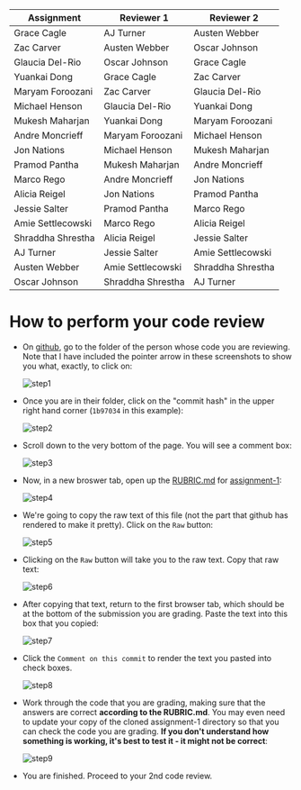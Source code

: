 Assignment|Reviewer 1|Reviewer 2
----------|----------|----------
Grace Cagle|AJ Turner|Austen Webber
Zac Carver|Austen Webber|Oscar Johnson
Glaucia Del-Rio|Oscar Johnson|Grace Cagle
Yuankai Dong|Grace Cagle|Zac Carver
Maryam Foroozani|Zac Carver|Glaucia Del-Rio
Michael Henson|Glaucia Del-Rio|Yuankai Dong
Mukesh Maharjan|Yuankai Dong|Maryam Foroozani
Andre Moncrieff|Maryam Foroozani|Michael Henson
Jon Nations|Michael Henson|Mukesh Maharjan
Pramod Pantha|Mukesh Maharjan|Andre Moncrieff
Marco Rego|Andre Moncrieff|Jon Nations
Alicia Reigel|Jon Nations|Pramod Pantha
Jessie Salter|Pramod Pantha|Marco Rego
Amie Settlecowski|Marco Rego|Alicia Reigel
Shraddha Shrestha|Alicia Reigel|Jessie Salter
AJ Turner|Jessie Salter|Amie Settlecowski
Austen Webber|Amie Settlecowski|Shraddha Shrestha
Oscar Johnson|Shraddha Shrestha|AJ Turner

# How to perform your code review

* On [github](https://github.com), go to the folder of the person whose code you are reviewing.  Note that I have included the pointer arrow in these screenshots to show you what, exactly, to click on:

    ![step1](https://github.com/biolprogramming/assignment-1/blob/master/images/step1.png)

* Once you are in their folder, click on the "commit hash" in the upper right hand corner (`1b97034` in this example):

    ![step2](https://github.com/biolprogramming/assignment-1/blob/master/images/step2.png)

* Scroll down to the very bottom of the page.  You will see a comment box:

    ![step3](https://github.com/biolprogramming/assignment-1/blob/master/images/step3.png)

* Now, in a new broswer tab, open up the [RUBRIC.md](https://github.com/biolprogramming/assignment-1/blob/master/RUBRIC.md) for [assignment-1](https://github.com/biolprogramming/assignment-1):

    ![step4](https://github.com/biolprogramming/assignment-1/blob/master/images/step4.png)

* We're going to copy the raw text of this file (not the part that github has rendered to make it pretty).  Click on the `Raw` button:

    ![step5](https://github.com/biolprogramming/assignment-1/blob/master/images/step5.png)

* Clicking on the `Raw` button will take you to the raw text.  Copy that raw text:

    ![step6](https://github.com/biolprogramming/assignment-1/blob/master/images/step6.png)

* After copying that text, return to the first browser tab, which should be at the bottom of the submission you are grading. Paste the text into this box that you copied:

    ![step7](https://github.com/biolprogramming/assignment-1/blob/master/images/step7.png)

* Click the `Comment on this commit` to render the text you pasted into check boxes.

    ![step8](https://github.com/biolprogramming/assignment-1/blob/master/images/step8.png)

* Work through the code that you are grading, making sure that the answers are correct **according to the RUBRIC.md**.  You may even need to update your copy of the cloned assignment-1 directory so that you can check the code you are grading.  **If you don't understand how something is working, it's best to test it - it might not be correct**:

    ![step9](https://github.com/biolprogramming/assignment-1/blob/master/images/step9.png)

* You are finished.  Proceed to your 2nd code review.
